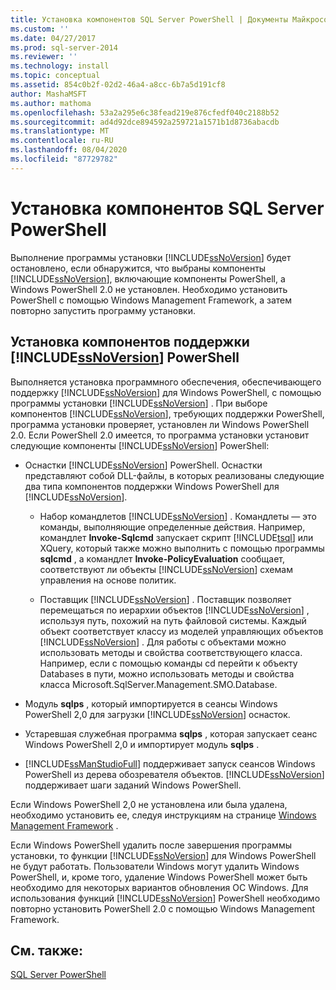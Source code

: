 ```yaml
---
title: Установка компонентов SQL Server PowerShell | Документы Майкрософт
ms.custom: ''
ms.date: 04/27/2017
ms.prod: sql-server-2014
ms.reviewer: ''
ms.technology: install
ms.topic: conceptual
ms.assetid: 854c0b2f-02d2-46a4-a8cc-6b7a5d191cf8
author: MashaMSFT
ms.author: mathoma
ms.openlocfilehash: 53a2a295e6c38fead219e876cfedf040c2188b52
ms.sourcegitcommit: ad4d92dce894592a259721a1571b1d8736abacdb
ms.translationtype: MT
ms.contentlocale: ru-RU
ms.lasthandoff: 08/04/2020
ms.locfileid: "87729782"
---
```

# <a name="install-sql-server-powershell"></a>Установка компонентов SQL Server PowerShell
  Выполнение программы установки [!INCLUDE[ssNoVersion](../../includes/ssnoversion-md.md)] будет остановлено, если обнаружится, что выбраны компоненты [!INCLUDE[ssNoVersion](../../includes/ssnoversion-md.md)], включающие компоненты PowerShell, а Windows PowerShell 2.0 не установлен. Необходимо установить PowerShell с помощью Windows Management Framework, а затем повторно запустить программу установки.  
  
## <a name="installing-ssnoversion-powershell-support"></a>Установка компонентов поддержки [!INCLUDE[ssNoVersion](../../includes/ssnoversion-md.md)] PowerShell  
 Выполняется установка программного обеспечения, обеспечивающего поддержку [!INCLUDE[ssNoVersion](../../includes/ssnoversion-md.md)] для Windows PowerShell, с помощью программы установки [!INCLUDE[ssNoVersion](../../includes/ssnoversion-md.md)] . При выборе компонентов [!INCLUDE[ssNoVersion](../../includes/ssnoversion-md.md)], требующих поддержки PowerShell, программа установки проверяет, установлен ли Windows PowerShell 2.0. Если PowerShell 2.0 имеется, то программа установки установит следующие компоненты [!INCLUDE[ssNoVersion](../../includes/ssnoversion-md.md)] PowerShell:  
  
-   Оснастки [!INCLUDE[ssNoVersion](../../includes/ssnoversion-md.md)] PowerShell. Оснастки представляют собой DLL-файлы, в которых реализованы следующие два типа компонентов поддержки Windows PowerShell для [!INCLUDE[ssNoVersion](../../includes/ssnoversion-md.md)].  
  
    -   Набор командлетов [!INCLUDE[ssNoVersion](../../includes/ssnoversion-md.md)] . Командлеты — это команды, выполняющие определенные действия. Например, командлет **Invoke-Sqlcmd** запускает скрипт [!INCLUDE[tsql](../../includes/tsql-md.md)] или XQuery, который также можно выполнить с помощью программы **sqlcmd** , а командлет **Invoke-PolicyEvaluation** сообщает, соответствуют ли объекты [!INCLUDE[ssNoVersion](../../includes/ssnoversion-md.md)] схемам управления на основе политик.  
  
    -   Поставщик [!INCLUDE[ssNoVersion](../../includes/ssnoversion-md.md)] . Поставщик позволяет перемещаться по иерархии объектов [!INCLUDE[ssNoVersion](../../includes/ssnoversion-md.md)] , используя путь, похожий на путь файловой системы. Каждый объект соответствует классу из моделей управляющих объектов [!INCLUDE[ssNoVersion](../../includes/ssnoversion-md.md)] . Для работы с объектами можно использовать методы и свойства соответствующего класса. Например, если с помощью команды cd перейти к объекту Databases в пути, можно использовать методы и свойства класса Microsoft.SqlServer.Management.SMO.Database.  
  
-   Модуль **sqlps** , который импортируется в сеансы Windows PowerShell 2,0 для загрузки [!INCLUDE[ssNoVersion](../../includes/ssnoversion-md.md)] оснасток.  
  
-   Устаревшая служебная программа **sqlps** , которая запускает сеанс Windows PowerShell 2,0 и импортирует модуль **sqlps** .  
  
-   [!INCLUDE[ssManStudioFull](../../includes/ssmanstudiofull-md.md)] поддерживает запуск сеансов Windows PowerShell из дерева обозревателя объектов. [!INCLUDE[ssNoVersion](../../includes/ssnoversion-md.md)] поддерживает шаги заданий Windows PowerShell.  
  
 Если Windows PowerShell 2,0 не установлена или была удалена, необходимо установить ее, следуя инструкциям на странице [Windows Management Framework](https://go.microsoft.com/fwlink/?LinkId=186214) .  
  
 Если Windows PowerShell удалить после завершения программы установки, то функции [!INCLUDE[ssNoVersion](../../includes/ssnoversion-md.md)] для Windows PowerShell не будут работать. Пользователи Windows могут удалить Windows PowerShell, и, кроме того, удаление Windows PowerShell может быть необходимо для некоторых вариантов обновления ОС Windows. Для использования функций [!INCLUDE[ssNoVersion](../../includes/ssnoversion-md.md)] PowerShell необходимо повторно установить PowerShell 2.0 с помощью Windows Management Framework.  
  
## <a name="see-also"></a>См. также:  
 [SQL Server PowerShell](../../powershell/sql-server-powershell.md)  
  
  
